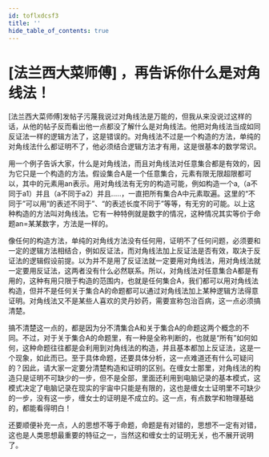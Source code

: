 ```yaml
---
id: toflxdcsf3
title: ''
hide_table_of_contents: true
---
```


# [法兰西大菜师傅] ，再告诉你什么是对角线法！ 

[法兰西大菜师傅]发帖子污蔑我说过对角线法是万能的，但我从来没说过这样的话，从他的帖子反而看出他一点都没了解什么是对角线法。他把对角线法当成如同反证法一样的逻辑方法了，这是错误的。对角线法不过是一个构造的方法，单纯的对角线法什么都证明不了，他必须结合逻辑方法才有用，这是很基本的数学常识。 

用一个例子告诉大家，什么是对角线法，而且对角线法对任意集合都是有效的，因为它只是一个构造的方法。假设集合A是一个任意集合，元素有限无限超限都可以，其中的元素用an表示。用对角线法有无穷的构造可能，例如构造一个a,（a不同于a1）并且（a不同于a2）并且.....，一直把所有集合A中元素取遍。这里的“不同于”可以用“的表述不同于”、“的表述长度不同于”等等，有无穷的可能。以上这种构造的方法叫对角线法。它有一种特例就是数字的情况，这种情况其实等价于命题an=某某数字，方法是一样的。 

像任何的构造方法，单纯的对角线方法没有任何用，证明不了任何问题，必须要和一定的逻辑方法相结合，例如反证法，而对角线法加上反证法是否有效，取决于反证法的逻辑假设前提。以为并不是用了反证法就一定要用对角线法，用对角线法就一定要用反证法，这两者没有什么必然联系。所以，对角线法对任意集合A都是有用的，这种有用只限于构造的范围内，也就是任何集合A，我们都可以用对角线法构造，但并不是任何关于集合A的命题都可以通过对角线法加上某种逻辑方法得意证明。对角线法又不是某些人喜欢的灵丹妙药，需要宣称包治百病，这一点必须搞清楚。 

搞不清楚这一点的，都是因为分不清集合A和关于集合A的命题这两个概念的不同。不过，对于关于集合A的命题里，有一种是全称判断的，也就是“所有”如何如何，这种命题往往都是会利用到对角线法的构造，并且基本都加上反证法，这是一个现象，如此而已。至于具体命题，还要具体分析，这一点难道还有什么可疑问的？因此，请大家一定要分清楚构造和证明的区别。在缠女士那里，对角线法的构造只是证明不可缺少的一步，但不是全部，里面还利用到电脑记录的基本模式，这模式决定了电脑记录在现实的宇宙中只能是有限的，这也是缠女士证明里不可缺少的一步，没有这一步，缠女士的证明是不成立的。这一点，有点数学和物理基础的，都能看得明白！ 

还要顺便补充一点，人的思想不等于命题，命题是有对错的，思想不一定有对错，这也是人类思想最重要的特征之一，当然这和缠女士的证明无关，也不展开说明了。